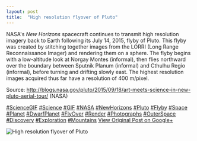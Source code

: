 ```yaml
---
layout: post
title:  "High resolution flyover of Pluto"
---
```


NASA's _New Horizons_ spacecraft continues to transmit high resolution imagery back to Earth following its July 14, 2015, flyby of Pluto. This flyby was created by stitching together images from the LORRI (Long Range Reconnaissance Imager) and rendering them on a sphere. The flyby begins with a low-altitude look at Norgay Montes (informal), then flies northward over the boundary between Sputnik Planum (informal) and Cthulhu Regio (informal), before turning and drifting slowly east. The highest resolution images acquired thus far have a resolution of 400 m/pixel.   
  
Source: <http://blogs.nasa.gov/pluto/2015/09/18/art-meets-science-in-new-pluto-aerial-tour/> (NASA)  
  
[#ScienceGIF](https://plus.google.com/s/%23ScienceGIF/posts) [#Science](https://plus.google.com/s/%23Science/posts) [#GIF](https://plus.google.com/s/%23GIF/posts) [#NASA](https://plus.google.com/s/%23NASA/posts) [#NewHorizons](https://plus.google.com/s/%23NewHorizons/posts) [#Pluto](https://plus.google.com/s/%23Pluto/posts) [#Flyby](https://plus.google.com/s/%23Flyby/posts) [#Space](https://plus.google.com/s/%23Space/posts) [#Planet](https://plus.google.com/s/%23Planet/posts) [#DwarfPlanet](https://plus.google.com/s/%23DwarfPlanet/posts) [#FlyOver](https://plus.google.com/s/%23FlyOver/posts) [#Render](https://plus.google.com/s/%23Render/posts) [#Photographs](https://plus.google.com/s/%23Photographs/posts) [#OuterSpace](https://plus.google.com/s/%23OuterSpace/posts) [#Discovery](https://plus.google.com/s/%23Discovery/posts) [#Exploration](https://plus.google.com/s/%23Exploration/posts) [#Mountains](https://plus.google.com/s/%23Mountains/posts)
[View Original Post on Google+](https://plus.google.com/+ColinSullender/posts/UcEQrkbttFV)

![High resolution flyover of Pluto](https://i.imgur.com/VhcfKxV.gif)

